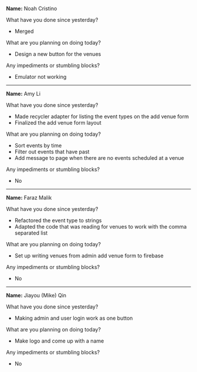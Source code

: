 __Name:__ Noah Cristino

What have you done since yesterday?
* Merged

What are you planning on doing today?
* Design a new button for the venues

Any impediments or stumbling blocks?
* Emulator not working

---

__Name:__ Amy Li

What have you done since yesterday?
* Made recycler adapter for listing the event types on the add venue form
* Finalized the add venue form layout

What are you planning on doing today?
* Sort events by time
* Filter out events that have past
* Add message to page when there are no events scheduled at a venue

Any impediments or stumbling blocks?
* No

---

__Name:__ Faraz Malik

What have you done since yesterday?
* Refactored the event type to strings
* Adapted the code that was reading for venues to work with the comma separated list

What are you planning on doing today?
* Set up writing venues from admin add venue form to firebase

Any impediments or stumbling blocks?
* No

---

__Name:__ Jiayou (Mike) Qin

What have you done since yesterday?
* Making admin and user login work as one button

What are you planning on doing today?
* Make logo and come up with a name

Any impediments or stumbling blocks?
* No
